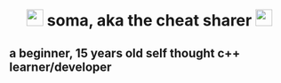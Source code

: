 <div align="center">
<h1><img src="https://media.giphy.com/media/WUlplcMpOCEmTGBtBW/giphy.gif" width="30"> soma, aka the cheat sharer <img src="https://media.giphy.com/media/WUlplcMpOCEmTGBtBW/giphy.gif" width="30"></h1>
</div>

 <h5 align="center">
   <h2>a beginner, 15 years old self thought c++ learner/developer</h2>
  </h5>


